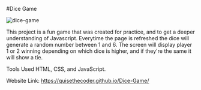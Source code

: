 #Dice Game

![dice-game](https://user-images.githubusercontent.com/97071278/210927782-de8255f6-bdaf-479f-8dfc-602a5dbb6fd1.png)


This project is a fun game that was created for practice, and to get a deeper understanding of Javascript. Everytime the page is refreshed the dice will generate a random number between 1 and 6. The screen will display player 1 or 2 winning depending on which dice is higher, and if they're the same it will show a tie.

Tools Used
HTML, CSS, and JavaScript.

Website Link: https://quisethecoder.github.io/Dice-Game/
